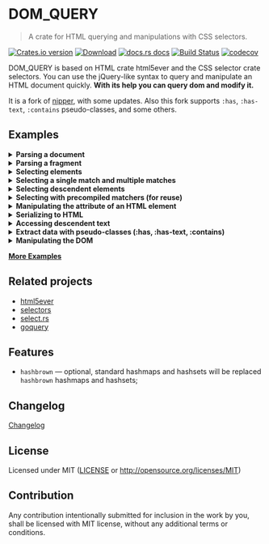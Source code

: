 
# DOM_QUERY

> A crate for HTML querying and manipulations with CSS selectors.

[![Crates.io version](https://img.shields.io/crates/v/dom_query.svg?style=flat)](https://crates.io/crates/dom_query)
[![Download](https://img.shields.io/crates/d/dom_query.svg?style=flat)](https://crates.io/crates/dom_query)
[![docs.rs docs](https://img.shields.io/badge/docs-latest-blue.svg?style=flat)](https://docs.rs/dom_query)
[![Build Status](https://github.com/niklak/dom_query/actions/workflows/rust.yml/badge.svg?branch=main)](https://github.com/niklak/dom_query/actions/workflows/rust.yml)
[![codecov](https://codecov.io/gh/niklak/dom_query/graph/badge.svg?token=CFAVOIE61O)](https://codecov.io/gh/niklak/dom_query)

DOM_QUERY is based on HTML crate html5ever and the CSS selector crate selectors. You can use the jQuery-like syntax to query and manipulate an HTML document quickly. **With its help you can query dom and modify it.**

It is a fork of [nipper](https://crates.io/crates/nipper), with some updates. Also this fork supports `:has`, `:has-text`, `:contains` pseudo-classes, and some others.

## Examples


<details>
<summary><b>Parsing a document</b></summary>

```rust
use dom_query::Document;
use tendril::StrTendril;
// Document may consume &str, String, StrTendril
let contents_str = r#"<!DOCTYPE html>
<html><head><title>Test Page</title></head><body></body></html>"#;
let doc = Document::from(contents_str);

let contents_string = contents_str.to_string();
let doc = Document::from(contents_string);

let contents_tendril = StrTendril::from(contents_str);
let doc = Document::from(contents_tendril);

// The root element for the `Document` is a Document
assert!(doc.root().is_document());

// if the source has DocType, then the Document will also have one
// as a first child.
assert!(doc.root().first_child().unwrap().is_doctype());

//both of them are not elements.
```
</details>


<details>
<summary><b>Parsing a fragment</b></summary>

```rust
use dom_query::Document;
use tendril::StrTendril;
// fragment can be created with Document::fragment(), which accepts &str, String, StrTendril
let contents_str = r#"<!DOCTYPE html>
<html><head><title>Test Page</title></head><body></body></html>"#;
let fragment = Document::fragment(contents_str);

let contents_string = contents_str.to_string();
let fragment = Document::fragment(contents_string);

let contents_tendril = StrTendril::from(contents_str);
let fragment = Document::fragment(contents_tendril);

// The root element for the  fragment is not a Document but a Fragment
assert!(!fragment.root().is_document());
assert!(fragment.root().is_fragment());

// and when it parses a fragment, it drops Doctype
assert!(!fragment.root().first_child().unwrap().is_doctype());
```
</details>


<details>
<summary><b>Selecting elements</b></summary>

```rust
use dom_query::Document;
let html = r#"<!DOCTYPE html>
<html>
    <head>
        <meta charset="utf-8">
        <title>Test Page</title>
    </head>
    <body>
        <h1>Test Page</h1>
        <ul>
            <li>One</li>
            <li><a href="/2">Two</a></li>
            <li><a href="/3">Three</a></li>
        </ul>
    </body>
</html>"#;
let document = Document::from(html);
// select a single element
let a = document.select("ul li:nth-child(2)");
let text = a.text().to_string();
assert!(text == "Two");
// selecting multiple elements
document.select("ul > li:has(a)").iter().for_each(|el| {
    assert!(el.is("li"));
})

// there is also `try_select` which returns an Option
let no_sel = document.try_select("p");
assert!(no_sel.is_none());

```
</details>


<details>
<summary><b>Selecting a single match and multiple matches</b></summary>

```rust
use dom_query::Document;
let doc: Document = r#"<!DOCTYPE html>
<html lang="en">
<head></head>
<body>
    <ul class="list">
        <li>1</li><li>2</li><li>3</li>
    </ul>
    <ul class="list">
        <li>4</li><li>5</li><li>6</li>
    </ul>
</body>
</html>"#
    .into();
// if you need to select only the first, single match, you can use following:
let single_selection = doc.select_single(".list");

// access is only for the first matching:
assert_eq!(single_selection.length(), 1);
assert_eq!(single_selection.inner_html().to_string().trim(), "<li>1</li><li>2</li><li>3</li>");

// simple selection contains all matches:
let selection = doc.select(".list");
assert_eq!(selection.length(), 2);

// but if you call inner_html() on it, you will get the inner_html of the first match:
assert_eq!(selection.inner_html().to_string().trim(), "<li>1</li><li>2</li><li>3</li>");

//this approach is using the first node from nodes vec and `select_single` consumes one iteration instead.
let first_selection = doc.select(".list").first();
assert_eq!(first_selection.length(), 1);
assert_eq!(first_selection.inner_html().to_string().trim(), "<li>1</li><li>2</li><li>3</li>");

// this approach is consuming all nodes into vec at first, and then you can call `iter().next()` to get the first one.
let next_selection = doc.select(".list").iter().next().unwrap();
assert_eq!(next_selection.length(), 1);
assert_eq!(next_selection.inner_html().to_string().trim(), "<li>1</li><li>2</li><li>3</li>");

// currently, to get data from all matches you need to iterate over them:
let all_matched: String = selection
.iter()
.map(|s| s.inner_html().trim().to_string())
.collect();

assert_eq!(
    all_matched,
    "<li>1</li><li>2</li><li>3</li><li>4</li><li>5</li><li>6</li>"
);
```
</details>

<details>
<summary><b>Selecting descendent elements</b></summary>

```rust
 use dom_query::Document;

 let html = r#"<!DOCTYPE html>
 <html>
     <head>
         <meta charset="utf-8">
         <title>Test Page</title>
     </head>
     <body>
         <h1>Test Page</h1>
         <ul class="list-a">
             <li>One</li>
             <li><a href="/2">Two</a></li>
             <li><a href="/3">Three</a></li>
         </ul>
         <ul class="list-b">
             <li><a href="/4">Four</a></li>
         </ul>
     </body>
 </html>"#;
 let document = Document::from(html);
 // select a parent element
 let ul = document.select("ul");

 // selecting multiple elements
 ul.select("li").iter().for_each(|el| {
     assert!(el.is("li"));
 });

 // also descendant selector may be specified starting from the parent elements
 let el = ul.select("body ul.list-b li").first();
 let text = el.text();
 assert_eq!("Four", text.to_string());

```
</details>

<details>
<summary><b>Selecting with precompiled matchers (for reuse)</b></summary>

```rust
use dom_query::{Document, Matcher};
let html1 = r#"<!DOCTYPE html><html><head><title>Test Page 1</title></head><body></body></html>"#;
let html2 = r#"<!DOCTYPE html><html><head><title>Test Page 2</title></head><body></body></html>"#;

let doc1 = Document::from(html1);
let doc2 = Document::from(html2);
// create a matcher once, reuse on different documents
let title_matcher = Matcher::new("title").unwrap();

let title_el1 = doc1.select_matcher(&title_matcher);
assert_eq!(title_el1.text(), "Test Page 1".into());

let title_el2 = doc2.select_matcher(&title_matcher);
assert_eq!(title_el2.text(), "Test Page 2".into());
// selecting a single match
let title_single = doc1.select_single_matcher(&title_matcher);
assert_eq!(title_single.text(), "Test Page 1".into());
```
</details>

<details>
<summary><b>Manipulating the attribute of an HTML element</b></summary>

```rust
let html = r#"<!DOCTYPE html>
<html>
    <head><title>Test</title></head>
    <body><input type="hidden" name="k" data-k="100"/></body>
</html>"#;
let doc = Document::from(html);
let mut input_selection = doc.select("input[name=k]");

// get the value of attribute "data-k"
let val = input_selection.attr("data-k").unwrap();
assert_eq!(val.to_string(), "100");

// remove the attribute "data-k" from the element
input_selection.remove_attr("data-k");

// get the value of attribute "data-k", if missing, return default value
let val_or = input_selection.attr_or("data-k", "0");
assert_eq!(val_or.to_string(), "0");

// set a attribute "data-k" with value "200"
input_selection.set_attr("data-k", "200");
assert_eq!(input_selection.html(), r#"<input type="hidden" name="k" data-k="200">"#.into());
```
</details>


<details>
<summary><b>Serializing to HTML</b></summary>

```rust
use dom_query::Document;
let html = r#"<!DOCTYPE html>
<html>
    <head><title>Test</title></head>
    <body><div class="content"><h1>Test Page</h1></div></body>
</html>"#;
let doc = Document::from(html);
let heading_selector = doc.select("div.content");
// serializing including the outer html tag
let content = heading_selector.html();
assert_eq!(content.to_string(), r#"<div class="content"><h1>Test Page</h1></div>"#);
// serializing without the outer html tag
let inner_content = heading_selector.inner_html();
assert_eq!(inner_content.to_string(), "<h1>Test Page</h1>");

// there is also `try_html()` method, which returns an `Option<StrTendril>`, 
// and if there is no matching selection it returns None
let opt_no_content = doc.select("div.no-content").try_html();
assert_eq!(opt_no_content, None);

//`html()` method will return an empty `StrTendril` if there is no matching selection
let no_content = doc.select("div.no-content").html();
assert_eq!(no_content, "".into());

//Same things works for `inner_html()` and `try_inner_html()` method.
assert_eq!(doc.select("div.no-content").try_inner_html(), None);
assert_eq!(doc.select("div.no-content").inner_html(), "".into());
```
</details>



<details>
<summary><b>Accessing descendent text</b></summary>

```rust
use dom_query::Document;

let html = r#"<!DOCTYPE html>
<html>
    <head><title>Test</title></head>
    <body><div><h1>Test <span>Page</span></h1></div></body>
</html>"#;
let doc = Document::from(html);
let body_selection = doc.select("body div").first();
let text = body_selection.text();
assert_eq!(text.to_string(), "Test Page");
```
</details>


<details>
<summary><b>Extract data with pseudo-classes (:has, :has-text, :contains)</b></summary>

```rust
use dom_query::Document;

let html = include_str!("../test-pages/rustwiki_2024.html");
let doc = Document::from(html);

// searching list items inside a `tr` element which has a `a` element with title="Programming paradigm"
let paradigm_selection = doc.select(r#"table tr:has(a[title="Programming paradigm"]) td.infobox-data ul > li"#); 

println!("Rust programming paradigms:");
for item in paradigm_selection.iter() {
    println!(" {}", item.text());
}
println!("{:-<50}", "");

//since `th` contains text "Paradigms" without sibling tags, we can use `:has-text` pseudo class
let influenced_by_selection = doc.select(r#"table tr:has-text("Influenced by") + tr td  ul > li > a"#);

println!("Rust influenced by:");
for item in influenced_by_selection.iter() {
    println!(" {}", item.text());
}
println!("{:-<50}", "");

// Extract all links from the block that contains certain text. 
// Since `foreign function interface` located in its own tag,
// we have to use `:contains` pseudo class
let links_selection = doc.select(r#"p:contains("Rust has a foreign function interface") a[href^="/"]"#);

println!("Links in the FFI block:");
for item in links_selection.iter() {
    println!(" {}", item.attr("href").unwrap());
}
println!("{:-<50}", "");
```

</details>

<details>
    <summary><b>Manipulating the DOM</b></summary>

```rust
use dom_query::Document;
let html_contents = r#"<!DOCTYPE html>
    <html>
        <head><title>Test</title></head>
        <body>
            <div class="content">
                <p>9,8,7</p>
            </div>
            <div class="remove-it">
                Remove me
            </div>
            <div class="replace-it">
                <div>Replace me</div>
            </div>
        </body>
    </html>"#;;

let doc = Document::from(html_contents);

let mut content_selection = doc.select("body .content");
// append a new html node to the selection
content_selection.append_html(r#"<div class="inner">inner block</div>"#);
assert!(doc.select("body .content .inner").exists());

// set a new content to the selection, replacing existing content
let mut set_selection = doc.select(".inner");
set_selection.set_html(r#"<p>1,2,3</p>"#);
assert_eq!(doc.select(".inner").html(), r#"<div class="inner"><p>1,2,3</p></div>"#.into());

// remove the selection
doc.select(".remove-it").remove();
assert!(!doc.select(".remove-it").exists());

// replace the selection with a new html, current selection will not change.
let mut replace_selection = doc.select(".replace-it");
replace_selection.replace_with_html(r#"<div class="replaced">Replaced</div>"#);
assert_eq!(replace_selection.text().trim(), "Replace me");

//but the document will change
assert_eq!(doc.select(".replaced").text(),"Replaced".into());
```
</details>

**[More Examples](./examples/)**



## Related projects

* [html5ever](https://crates.io/crates/html5ever)
* [selectors](https://crates.io/crates/selectors)
* [select.rs](https://crates.io/crates/select)
* [goquery](https://godoc.org/github.com/PuerkitoBio/goquery)


## Features

- `hashbrown` — optional, standard hashmaps and hashsets will be replaced `hashbrown` hashmaps and hashsets;

## Changelog
[Changelog](./CHANGELOG.md)

## License

Licensed under MIT ([LICENSE](LICENSE) or http://opensource.org/licenses/MIT)


## Contribution

Any contribution intentionally submitted for inclusion in the work by you, shall be
licensed with MIT license, without any additional terms or conditions.
